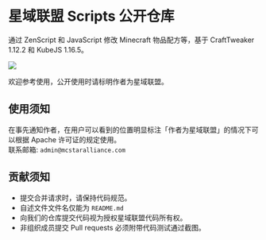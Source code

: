 # 星域联盟 Scripts 公开仓库
通过 ZenScript 和 JavaScript 修改 Minecraft 物品配方等，基于 CraftTweaker 1.12.2 和 KubeJS 1.16.5。

![](https://img.shields.io/badge/license-Apache--2.0-orange)

欢迎参考使用，公开使用时请标明作者为星域联盟。

## 使用须知

在事先通知作者，在用户可以看到的位置明显标注「作者为星域联盟」的情况下可以根据 Apache 许可证的规定使用。  
联系邮箱: `admin@mcstaralliance.com`

## 贡献须知

- 提交合并请求时，请保持代码规范。
- 自述文件文件名仅能为 `README.md`
- 向我们的仓库提交代码视为授权星域联盟代码所有权。
- 非组织成员提交 Pull requests 必须附带代码测试通过截图。
